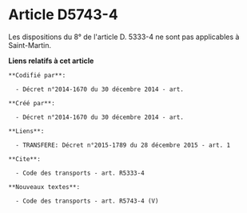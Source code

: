 # Article D5743-4

Les dispositions du 8° de l'article D. 5333-4 ne sont pas applicables à Saint-Martin.

**Liens relatifs à cet article**

	**Codifié par**:

	  - Décret n°2014-1670 du 30 décembre 2014 - art.

	**Créé par**:

	  - Décret n°2014-1670 du 30 décembre 2014 - art.

	**Liens**:

	  - TRANSFERE: Décret n°2015-1789 du 28 décembre 2015 - art. 1

	**Cite**:

	  - Code des transports - art. R5333-4

	**Nouveaux textes**:

	  - Code des transports - art. R5743-4 (V)

